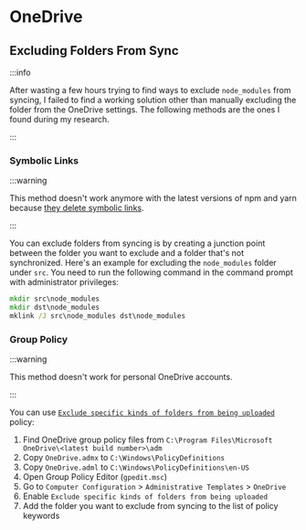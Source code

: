 # OneDrive

## Excluding Folders From Sync

:::info

After wasting a few hours trying to find ways to exclude `node_modules` from syncing, I failed to find a working solution other than manually excluding the folder from the OneDrive settings. The following methods are the ones I found during my research.

:::

### Symbolic Links

:::warning

This method doesn't work anymore with the latest versions of npm and yarn because [they delete symbolic links](https://github.com/npm/cli/issues/3669).

:::

You can exclude folders from syncing is by creating a junction point between the folder you want to exclude and a folder that's not synchronized. Here's an example for excluding the `node_modules` folder under `src`. You need to run the following command in the command prompt with administrator privileges:

```bat
mkdir src\node_modules
mkdir dst\node_modules
mklink /J src\node_modules dst\node_modules
```

### Group Policy

:::warning

This method doesn't work for personal OneDrive accounts.

:::

You can use [`Exclude specific kinds of folders from being uploaded`](https://learn.microsoft.com/en-us/sharepoint/use-group-policy#exclude-specific-kinds-of-folders-from-being-uploaded) policy:

1. Find OneDrive group policy files from `C:\Program Files\Microsoft OneDrive\<latest build number>\adm`
1. Copy `OneDrive.admx` to `C:\Windows\PolicyDefinitions`
1. Copy `OneDrive.adml` to `C:\Windows\PolicyDefinitions\en-US`
1. Open Group Policy Editor (`gpedit.msc`)
1. Go to `Computer Configuration` > `Administrative Templates` > `OneDrive`
1. Enable `Exclude specific kinds of folders from being uploaded`
1. Add the folder you want to exclude from syncing to the list of policy keywords
